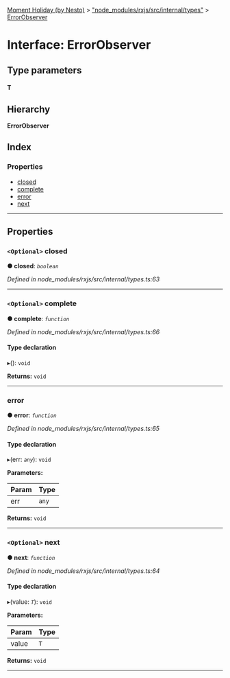 [Moment Holiday (by Nesto)](../README.md) > ["node_modules/rxjs/src/internal/types"](../modules/_node_modules_rxjs_src_internal_types_.md) > [ErrorObserver](../interfaces/_node_modules_rxjs_src_internal_types_.errorobserver.md)

# Interface: ErrorObserver

## Type parameters
#### T 
## Hierarchy

**ErrorObserver**

## Index

### Properties

* [closed](_node_modules_rxjs_src_internal_types_.errorobserver.md#closed)
* [complete](_node_modules_rxjs_src_internal_types_.errorobserver.md#complete)
* [error](_node_modules_rxjs_src_internal_types_.errorobserver.md#error)
* [next](_node_modules_rxjs_src_internal_types_.errorobserver.md#next)

---

## Properties

<a id="closed"></a>

### `<Optional>` closed

**● closed**: *`boolean`*

*Defined in node_modules/rxjs/src/internal/types.ts:63*

___
<a id="complete"></a>

### `<Optional>` complete

**● complete**: *`function`*

*Defined in node_modules/rxjs/src/internal/types.ts:66*

#### Type declaration
▸(): `void`

**Returns:** `void`

___
<a id="error"></a>

###  error

**● error**: *`function`*

*Defined in node_modules/rxjs/src/internal/types.ts:65*

#### Type declaration
▸(err: *`any`*): `void`

**Parameters:**

| Param | Type |
| ------ | ------ |
| err | `any` |

**Returns:** `void`

___
<a id="next"></a>

### `<Optional>` next

**● next**: *`function`*

*Defined in node_modules/rxjs/src/internal/types.ts:64*

#### Type declaration
▸(value: *`T`*): `void`

**Parameters:**

| Param | Type |
| ------ | ------ |
| value | `T` |

**Returns:** `void`

___


